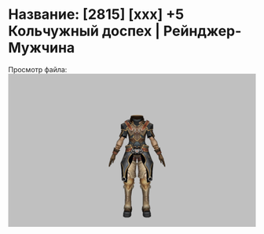 # Название: [2815] [xxx] +5 Кольчужный доспех | Рейнджер-Мужчина

Просмотр файла:
![p020002.png](p020002.png)